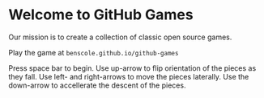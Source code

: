 # Welcome to GitHub Games

Our mission is to create a collection of classic open source games.

Play the game at `benscole.github.io/github-games`

Press space bar to begin.
Use up-arrow to flip orientation of the pieces as they fall.
Use left- and right-arrows to move the pieces laterally.
Use the down-arrow to accellerate the descent of the pieces.